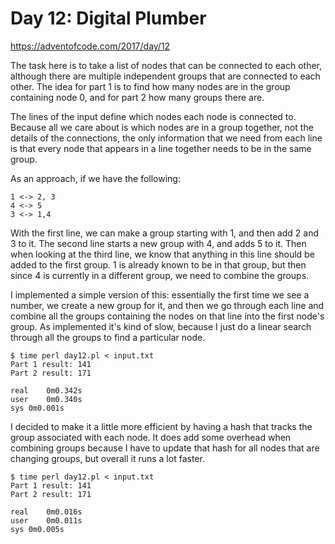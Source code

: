 # Day 12: Digital Plumber

<https://adventofcode.com/2017/day/12>

The task here is to take a list of nodes that can be connected to each
other, although there are multiple independent groups that are connected to
each other. The idea for part 1 is to find how many nodes are in the group
containing node 0, and for part 2 how many groups there are.

The lines of the input define which nodes each node is connected to. Because
all we care about is which nodes are in a group together, not the details of
the connections, the only information that we need from each line is that
every node that appears in a line together needs to be in the same group.

As an approach, if we have the following:

```
1 <-> 2, 3
4 <-> 5
3 <-> 1,4
```

With the first line, we can make a group starting with 1, and then add 2 and
3 to it. The second line starts a new group with 4, and adds 5 to it. Then
when looking at the third line, we know that anything in this line should be
added to the first group. 1 is already known to be in that group, but then
since 4 is currently in a different group, we need to combine the groups.

I implemented a simple version of this: essentially the first time we see a
number, we create a new group for it, and then we go through each line and
combine all the groups containing the nodes on that line into the first
node's group. As implemented it's kind of slow, because I just do a linear
search through all the groups to find a particular node.

```
$ time perl day12.pl < input.txt 
Part 1 result: 141
Part 2 result: 171

real	0m0.342s
user	0m0.340s
sys	0m0.001s
```

I decided to make it a little more efficient by having a hash that tracks
the group associated with each node. It does add some overhead when
combining groups because I have to update that hash for all nodes that are
changing groups, but overall it runs a lot faster.

```
$ time perl day12.pl < input.txt 
Part 1 result: 141
Part 2 result: 171

real	0m0.016s
user	0m0.011s
sys	0m0.005s
```
